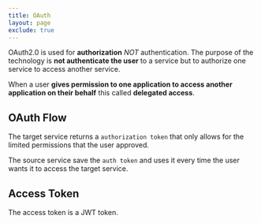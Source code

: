 ```yaml
---
title: OAuth
layout: page
exclude: true
---
```


OAuth2.0 is used for **authorization** *NOT* authentication. The purpose of the technology is **not authenticate the user** to a service but to authorize one service to access another service.

When a user **gives permission to one application to access another application on their behalf** this called **delegated access**.

## OAuth Flow



The target service returns a `authorization token` that only allows for the limited permissions that the user approved.

The source service save the `auth token` and uses it every time the user wants it to access the target service.

## Access Token

The access token is a JWT token.
<!--stackedit_data:
eyJoaXN0b3J5IjpbLTE1MzczMDEyNDAsMTA2NjQzOTc4MCwtMT
k3MjAxMTI1Nl19
-->